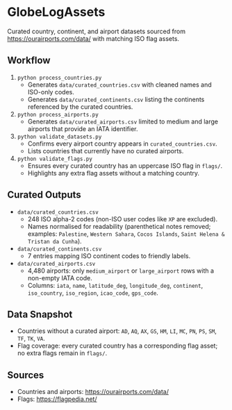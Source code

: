 # GlobeLogAssets
Curated country, continent, and airport datasets sourced from https://ourairports.com/data/ with matching ISO flag assets.

## Workflow
1. `python process_countries.py`
   - Generates `data/curated_countries.csv` with cleaned names and ISO-only codes.
   - Generates `data/curated_continents.csv` listing the continents referenced by the curated countries.
2. `python process_airports.py`
   - Generates `data/curated_airports.csv` limited to medium and large airports that provide an IATA identifier.
3. `python validate_datasets.py`
   - Confirms every airport country appears in `curated_countries.csv`.
   - Lists countries that currently have no curated airports.
4. `python validate_flags.py`
   - Ensures every curated country has an uppercase ISO flag in `flags/`.
   - Highlights any extra flag assets without a matching country.

## Curated Outputs
- `data/curated_countries.csv`
  - 248 ISO alpha-2 codes (non-ISO user codes like `XP` are excluded).
  - Names normalised for readability (parenthetical notes removed; examples: `Palestine`, `Western Sahara`, `Cocos Islands`, `Saint Helena & Tristan da Cunha`).
- `data/curated_continents.csv`
  - 7 entries mapping ISO continent codes to friendly labels.
- `data/curated_airports.csv`
  - 4,480 airports: only `medium_airport` or `large_airport` rows with a non-empty IATA code.
  - Columns: `iata`, `name`, `latitude_deg`, `longitude_deg`, `continent`, `iso_country`, `iso_region`, `icao_code`, `gps_code`.

## Data Snapshot
- Countries without a curated airport: `AD`, `AQ`, `AX`, `GS`, `HM`, `LI`, `MC`, `PN`, `PS`, `SM`, `TF`, `TK`, `VA`.
- Flag coverage: every curated country has a corresponding flag asset; no extra flags remain in `flags/`.

## Sources
- Countries and airports: https://ourairports.com/data/
- Flags: https://flagpedia.net/
